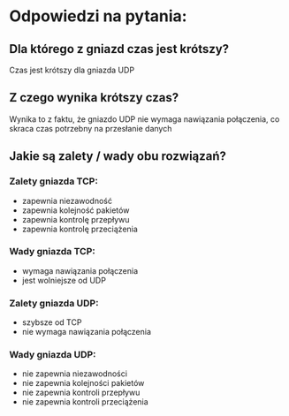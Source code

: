 # Odpowiedzi na pytania:

## Dla którego z gniazd czas jest krótszy?

Czas jest krótszy dla gniazda UDP

## Z czego wynika krótszy czas?

Wynika to z faktu, że gniazdo UDP nie wymaga nawiązania połączenia, co skraca czas potrzebny na przesłanie danych

## Jakie są zalety / wady obu rozwiązań?

### Zalety gniazda TCP:
- zapewnia niezawodność
- zapewnia kolejność pakietów
- zapewnia kontrolę przepływu
- zapewnia kontrolę przeciążenia

### Wady gniazda TCP:
- wymaga nawiązania połączenia
- jest wolniejsze od UDP

### Zalety gniazda UDP:
- szybsze od TCP
- nie wymaga nawiązania połączenia

### Wady gniazda UDP:
- nie zapewnia niezawodności
- nie zapewnia kolejności pakietów
- nie zapewnia kontroli przepływu
- nie zapewnia kontroli przeciążenia
